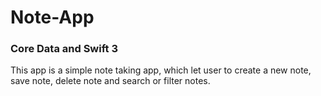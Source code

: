 # Note-App

### Core Data and Swift 3

This app is a simple note taking app, which let user to create a new note, save note, delete note and search or filter notes.
